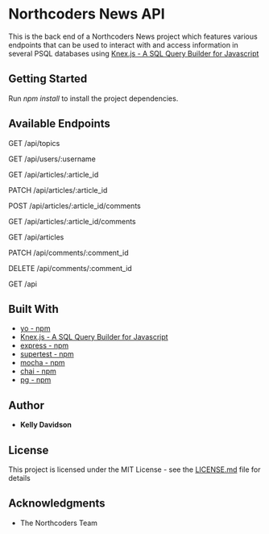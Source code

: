 # Northcoders News API

This is the back end of a Northcoders News project which features various endpoints that can be used to interact with and access information in several PSQL databases using [Knex.js - A SQL Query Builder for Javascript](https://knexjs.org/)

## Getting Started

Run _npm install_ to install the project dependencies.

## Available Endpoints

GET /api/topics

GET /api/users/:username

GET /api/articles/:article_id

PATCH /api/articles/:article_id

POST /api/articles/:article_id/comments

GET /api/articles/:article_id/comments

GET /api/articles

PATCH /api/comments/:comment_id

DELETE /api/comments/:comment_id

GET /api

## Built With

- [yo - npm](https://www.npmjs.com/package/yo)
- [Knex.js - A SQL Query Builder for Javascript](https://knexjs.org/)
- [express - npm](https://www.npmjs.com/package/express)
- [supertest - npm](https://www.npmjs.com/package/supertest)
- [mocha - npm](https://www.npmjs.com/package/mocha)
- [chai - npm](https://www.npmjs.com/package/chai)
- [pg - npm](https://www.npmjs.com/package/pg)

## Author

- **Kelly Davidson**

## License

This project is licensed under the MIT License - see the [LICENSE.md](LICENSE.md) file for details

## Acknowledgments

- The Northcoders Team
